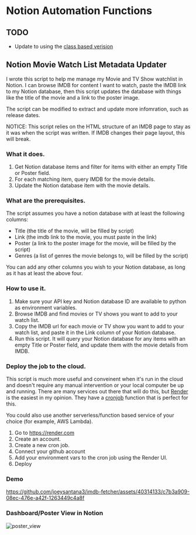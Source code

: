 # Notion Automation Functions

## TODO
- Update to using the [class based verision](classified.py)


## Notion Movie Watch List Metadata Updater

I wrote this script to help me manage my Movie and TV Show watchlist in Notion. I can browse IMDB for content I want to watch, paste the IMDB link to my Notion database, then this script updates the database with things like the title of the movie and a link to the poster image.

The script can be modified to extract and update more infomration, such as release dates.

NOTICE: This script relies on the HTML structure of an IMDB page to stay as it was when the script was written. If IMDB changes their page layout, this will break.

### What it does.

1. Get Notion database items and filter for items with either an empty Title or Poster field.
2. For each matching item, query IMDB for the movie details.
3. Update the Notion database item with the movie details.

### What are the prerequisites.

The script assumes you have a notion database with at least the following columns:
- Title (the title of the movie, will be filled by script)
- Link (the imdb link to the movie, you must paste in the link)
- Poster (a link to the poster image for the movie, will be filled by the script)
- Genres (a list of genres the movie belongs to, will be filled by the script)

You can add any other columns you wish to your Notion database, as long as it has at least the above four.

### How to use it.

1. Make sure your API key and Notion database ID are available to python as environment variables.
2. Browse IMDB and find movies or TV shows you want to add to your watch list.
3. Copy the IMDB url for each movie or TV show you want to add to your watch list, and paste it in the Link column of your Notion database.
4. Run this script. It will query your Notion database for any items with an empty Title or Poster field, and update them with the movie details from IMDB.

### Deploy the job to the cloud.

This script is much more useful and conveinent when it's run in the cloud and doesn't require any manual intervention or your local computer be up and running. There are many services out there that will do this, but [Render](https://render.com) is the easiest in my opinion. They have a [cronjob](https://render.com/docs/cronjobs) function that is perfect for this.

You could also use another serverless/function based service of your choice (for example, AWS Lambda).

1. Go to https://render.com
2. Create an account.
3. Create a new cron job.
4. Connect your github account
5. Add your environment vars to the cron job using the Render UI.
6. Deploy

### Demo
https://github.com/joeysantana3/imdb-fetcher/assets/40314133/c7b3a909-08ec-476e-a42f-1263449c4a8f

### Dashboard/Poster View in Notion
![poster_view](https://github.com/joeysantana3/imdb-fetcher/assets/40314133/626ffd56-06f5-405b-bcfc-a6646e04aa8a)


